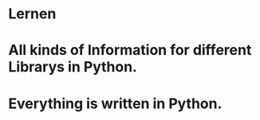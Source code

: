 # Lernen
# All kinds of Information for different Librarys in Python.
# Everything is written in Python. 
